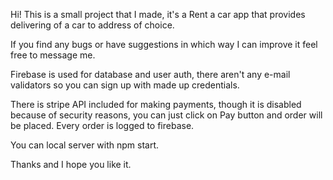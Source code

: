 Hi! This is a small project that I made, it's a Rent a car app that provides delivering of a car to address of choice.

If you find any bugs or have suggestions in which way I can improve it feel free to message me.

Firebase is used for database and user auth, there aren't any e-mail validators so you can sign up with made up credentials.

There is stripe API included for making payments, though it is disabled because of security reasons, you can just click on Pay button and order will be placed.
Every order is logged to firebase.

You can local server with npm start.

Thanks and I hope you like it.